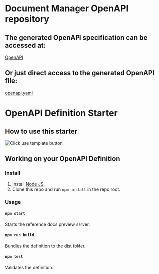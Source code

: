# Document Manager OpenAPI repository

## The generated OpenAPI specification can be accessed at:
[OpenAPI](https://veeteq.github.io/OpenAPI-DocumentMngr/)

## Or just direct access to the generated OpenAPI file:
[openapi.yaml](https://veeteq.github.io/OpenAPI-DocumentMngr/openapi.yaml)

# OpenAPI Definition Starter

## How to use this starter

![Click use template button](https://user-images.githubusercontent.com/3975738/92927304-12e35d80-f446-11ea-9bd3-a0f8a69792d0.png)

## Working on your OpenAPI Definition

### Install

1. Install [Node JS](https://nodejs.org/).
2. Clone this repo and run `npm install` in the repo root.

### Usage

#### `npm start`
Starts the reference docs preview server.

#### `npm run build`
Bundles the definition to the dist folder.

#### `npm test`
Validates the definition.

